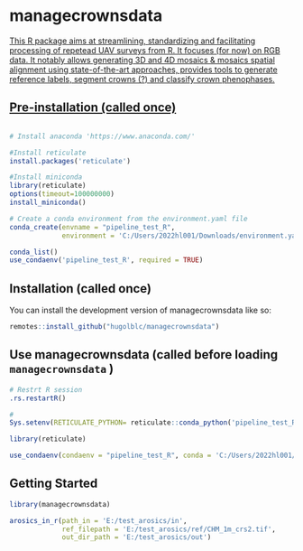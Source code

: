 
<!-- README.md is generated from README.Rmd. Please edit that file -->

# managecrownsdata <a href="https://hugolblc.github.io/managecrownsdata/">

<!-- badges: start -->
<!-- badges: end -->

This R package aims at streamlining, standardizing and facilitating
processing of repetead UAV surveys from R. It focuses (for now) on RGB
data. It notably allows generating 3D and 4D mosaics & mosaics spatial
alignment using state-of-the-art approaches, provides tools to generate
reference labels, segment crowns (?) and classify crown phenophases.

## Pre-installation (called once)

``` r

# Install anaconda 'https://www.anaconda.com/'

#Install reticulate 
install.packages('reticulate')

#Install miniconda
library(reticulate)
options(timeout=100000000) 
install_miniconda()

# Create a conda environment from the environment.yaml file
conda_create(envname = "pipeline_test_R",
             environment = 'C:/Users/2022hl001/Downloads/environment.yaml')

conda_list()
use_condaenv('pipeline_test_R', required = TRUE)
```

## Installation (called once)

You can install the development version of managecrownsdata like so:

``` r
remotes::install_github("hugolblc/managecrownsdata")
```

## Use managecrownsdata (called before loading `managecrownsdata` )

``` r
# Restrt R session
.rs.restartR()

# 
Sys.setenv(RETICULATE_PYTHON= reticulate::conda_python('pipeline_test_R'))

library(reticulate)

use_condaenv(condaenv = "pipeline_test_R", conda = 'C:/Users/2022hl001/miniconda/_conda.exe')
```

## Getting Started

``` r
library(managecrownsdata)

arosics_in_r(path_in = 'E:/test_arosics/in', 
             ref_filepath = 'E:/test_arosics/ref/CHM_1m_crs2.tif',
             out_dir_path = 'E:/test_arosics/out')
```
